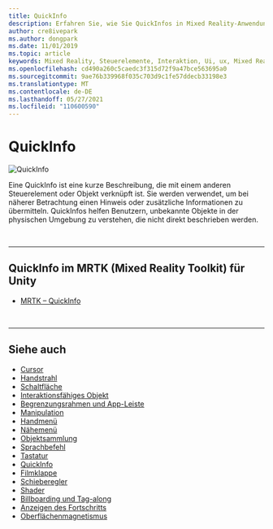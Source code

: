 ```yaml
---
title: QuickInfo
description: Erfahren Sie, wie Sie QuickInfos in Mixed Reality-Anwendungen verwenden, bei denen es sich um kurze Beschreibungen handelt, die mit einem anderen Steuerelement oder Objekt verknüpft sind.
author: cre8ivepark
ms.author: dongpark
ms.date: 11/01/2019
ms.topic: article
keywords: Mixed Reality, Steuerelemente, Interaktion, Ui, ux, Mixed Reality-Headset, Windows Mixed Reality-Headset, Virtual Reality-Headset, HoloLens, QuickInfo, MRTK, Mixed Reality Toolkit
ms.openlocfilehash: cd490a260c5caedc3f315d72f9a47bce563695a0
ms.sourcegitcommit: 9ae76b339968f035c703d9c1fe57ddecb33198e3
ms.translationtype: MT
ms.contentlocale: de-DE
ms.lasthandoff: 05/27/2021
ms.locfileid: "110600590"
---
```

# <a name="tooltip"></a>QuickInfo

![QuickInfo](images/UX_Hero_Tooltip.jpg)

Eine QuickInfo ist eine kurze Beschreibung, die mit einem anderen Steuerelement oder Objekt verknüpft ist. Sie werden verwendet, um bei näherer Betrachtung einen Hinweis oder zusätzliche Informationen zu übermitteln. QuickInfos helfen Benutzern, unbekannte Objekte in der physischen Umgebung zu verstehen, die nicht direkt beschrieben werden. 

<br>

---

## <a name="tooltip-in-mrtk-mixed-reality-toolkit-for-unity"></a>QuickInfo im MRTK (Mixed Reality Toolkit) für Unity

* [MRTK – QuickInfo](/windows/mixed-reality/mrtk-unity/features/ux-building-blocks/tooltip)

<br>

---

## <a name="see-also"></a>Siehe auch

* [Cursor](cursors.md)
* [Handstrahl](point-and-commit.md)
* [Schaltfläche](button.md)
* [Interaktionsfähiges Objekt](interactable-object.md)
* [Begrenzungsrahmen und App-Leiste](app-bar-and-bounding-box.md)
* [Manipulation](direct-manipulation.md)
* [Handmenü](hand-menu.md)
* [Nähemenü](near-menu.md)
* [Objektsammlung](object-collection.md)
* [Sprachbefehl](voice-input.md)
* [Tastatur](keyboard.md)
* [QuickInfo](tooltip.md)
* [Filmklappe](slate.md)
* [Schieberegler](slider.md)
* [Shader](shader.md)
* [Billboarding und Tag-along](billboarding-and-tag-along.md)
* [Anzeigen des Fortschritts](progress.md)
* [Oberflächenmagnetismus](surface-magnetism.md)